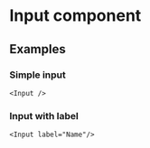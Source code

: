 # Input component

## Examples

### Simple input

```
<Input />
```

### Input with label

```
<Input label="Name"/>
```